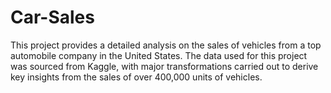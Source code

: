 # Car-Sales
This project provides a detailed analysis on the sales of vehicles from a top automobile company in the United States. The data used for this project was sourced from Kaggle, with major transformations carried out to derive key insights from the sales of over 400,000 units of vehicles.
